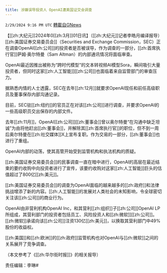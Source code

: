 ```yaml
---
title: 涉嫌误导投资人 OpenAI遭美国证交会调查
---
```

`2/29/2024 9:16 PM UTC` [轉載自GNews](https://gnews.org/articles/2354181)

【[[zh:大纪元]]2024年0[[zh:3月]]01日讯】（[[zh:大纪元]]记者李皓月编译报导）[[zh:美国证券交易委员会]]（Securities and Exchange Commission，SEC）正在调查OpenAI[[zh:公司]]的投资者是否被误导，作为调查的一部分，[[zh:首席执行官]]萨姆‧奥尔特曼（Sam Altman）的内部通讯情况将面临审查。

OpenAI最近因推出被称为“跨时代模型”的文本转视频AI模型Sora，瞬间吸引大量投资者，但同时这家[[zh:人工智能]][[zh:公司]]也面临着来自监管部门的审查压力。

据熟悉内情的人士透露，SEC在去年[[zh:12月]]就要求OpenAI现任和前任高级职员及董事保存内部沟通记录。

目前，SEC驻[[zh:纽约]]的官员正在对该[[zh:公司]]进行调查，并要求OpenAI的一些高级职员交出保存的内部文件。

去年[[zh:11月]]，OpenAI[[zh:公司]][[zh:董事会]]曾以奥尔特曼“在沟通中缺乏坦诚”为由将他赶出[[zh:董事会]]，并解除其[[zh:首席执行官]]的职位，但不到一周后奥尔特曼在[[zh:社交媒体]]X上宣布复职。作为交易的一部分，[[zh:董事会]]也进行了重组。

OpenAI内部的动荡，使其高管开始受到监管机构和执法机构的质疑。

[[zh:美国证券交易委员会]]的民事调查一直在暗中进行，OpenAI的高层在最近结束的要约收购中向投资者进行了宣传，该要约收购对这家[[zh:人工智能]]巨头的估值超过了800亿[[zh:美元]]。

[[zh:美国证券交易委员会]]的调查为OpenAI面临的越来越多的[[zh:政府]]和法律挑战增添了新的内容。[[zh:人工智能]]的发展对人类社会的未知影响，令全球密切关注该[[zh:公司]]的商业行为。

OpenAI由非营利机构OpenAI Inc，和其营利[[zh:组织]]子[[zh:公司]]OpenAI LP所组成，其营利部门的投资者包括员工、风险投资人和[[zh:微软]][[zh:公司]]。[[zh:微软]]承诺向该[[zh:公司]]注资130亿[[zh:美元]]，以换取其营利部门中49%股份的收益权。

[[zh:美国]]和[[zh:欧洲]]的[[zh:政府]]监管机构也对OpenAI与[[zh:微软]]之间的关系展开了竞争调查。

（本文参考了《[[zh:华尔街时报]]》的相关报导）

责任编辑：李琳#
